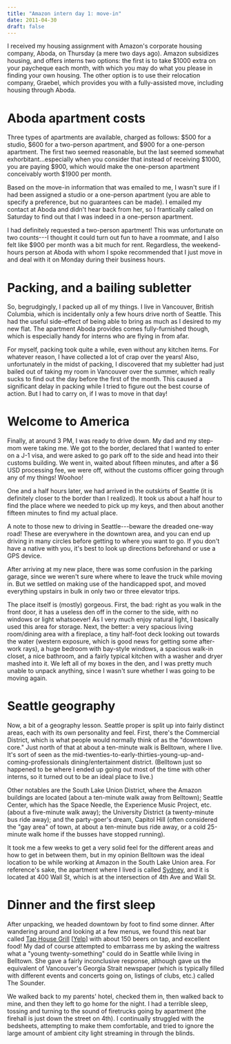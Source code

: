 ```yaml
---
title: "Amazon intern day 1: move-in"
date: 2011-04-30
draft: false
---
```


I received my housing assignment with Amazon's corporate housing company, Aboda, on Thursday (a mere two days ago). Amazon subsidizes housing, and offers interns two options: the first is to take $1000 extra on your paycheque each month, with which you may do what you please in finding your own housing. The other option is to use their relocation company, Graebel, which provides you with a fully-assisted move, including housing through Aboda.

# Aboda apartment costs

Three types of apartments are available, charged as follows: $500 for a studio, $600 for a two-person apartment, and $900 for a one-person apartment. The first two seemed reasonable, but the last seemed somewhat exhorbitant...especially when you consider that instead of receiving $1000, you are paying $900, which would make the one-person apartment conceivably worth $1900 per month.

Based on the move-in information that was emailed to me, I wasn't sure if I had been assigned a studio or a one-person apartment (you are able to specify a preference, but no guarantees can be made). I emailed my contact at Aboda and didn't hear back from her, so I frantically called on Saturday to find out that I was indeed in a one-person apartment.

I had definitely requested a two-person apartment! This was unfortunate on two counts---I thought it could turn out fun to have a roommate, and I also felt like $900 per month was a bit much for rent. Regardless, the weekend-hours person at Aboda with whom I spoke recommended that I just move in and deal with it on Monday during their business hours.

# Packing, and a bailing subletter

So, begrudgingly, I packed up all of my things. I live in Vancouver, British Columbia, which is incidentally only a few hours drive north of Seattle. This had the useful side-effect of being able to bring as much as I desired to my new flat. The apartment Aboda provides comes fully-furnished though, which is especially handy for interns who are flying in from afar.

For myself, packing took quite a while, even without any kitchen items. For whatever reason, I have collected a lot of crap over the years! Also, unfortunately in the midst of packing, I discovered that my subletter had just bailed out of taking my room in Vancouver over the summer, which really sucks to find out the day before the first of the month. This caused a significant delay in packing while I tried to figure out the best course of action. But I had to carry on, if I was to move in that day!

# Welcome to America

Finally, at around 3 PM, I was ready to drive down. My dad and my step-mom were taking me. We got to the border, declared that I wanted to enter on a J-1 visa, and were asked to go park off to the side and head into their customs building. We went in, waited about fifteen minutes, and after a $6 USD processing fee, we were off, without the customs officer going through any of my things! Woohoo!

One and a half hours later, we had arrived in the outskirts of Seattle (it is definitely closer to the border than I realized). It took us about a half hour to find the place where we needed to pick up my keys, and then about another fifteen minutes to find my actual place.

A note to those new to driving in Seattle---beware the dreaded one-way road! These are everywhere in the downtown area, and you can end up driving in many circles before getting to where you want to go. If you don't have a native with you, it's best to look up directions beforehand or use a GPS device.

After arriving at my new place, there was some confusion in the parking garage, since we weren't sure where where to leave the truck while moving in. But we settled on making use of the handicapped spot, and moved everything upstairs in bulk in only two or three elevator trips.

The place itself is (mostly) gorgeous. First, the bad: right as you walk in the front door, it has a useless den off in the corner to the side, with no windows or light whatsoever! As I very much enjoy natural light, I basically used this area for storage. Next, the better: a very spacious living room/dining area with a fireplace, a tiny half-foot deck looking out towards the water (western exposure, which is good news for getting some after-work rays), a huge bedroom with bay-style windows, a spacious walk-in closet, a nice bathroom, and a fairly typical kitchen with a washer and dryer mashed into it. We left all of my boxes in the den, and I was pretty much unable to unpack anything, since I wasn't sure whether I was going to be moving again.

# Seattle geography

Now, a bit of a geography lesson. Seattle proper is split up into fairly distinct areas, each with its own personality and feel. First, there's the Commercial District, which is what people would normally think of as the "downtown core." Just north of that at about a ten-minute walk is Belltown, where I live. It's sort of seen as the mid-twenties-to-early-thirties-young-up-and-coming-professionals dining/entertainment district. (Belltown just so happened to be where I ended up going out most of the time with other interns, so it turned out to be an ideal place to live.)

Other notables are the South Lake Union District, where the Amazon buildings are located (about a ten-minute walk away from Belltown); Seattle Center, which has the Space Needle, the Experience Music Project, etc. (about a five-minute walk away); the University District (a twenty-minute bus ride away); and the party-goer's dream, Capitol Hill (often considered the "gay area" of town, at about a ten-minute bus ride away, or a cold 25-minute walk home if the busses have stopped running).

It took me a few weeks to get a very solid feel for the different areas and how to get in between them, but in my opinion Belltown was the ideal location to be while working at Amazon in the South Lake Union area. For reference's sake, the apartment where I lived is called [Sydney](http://www.sidneyapts.com/), and it is located at 400 Wall St, which is at the intersection of 4th Ave and Wall St.

# Dinner and the first sleep

After unpacking, we headed downtown by foot to find some dinner. After wandering around and looking at a few menus, we found this neat bar called [Tap House Grill](http://taphousegrill.com/) [[Yelp](http://www.yelp.ca/biz/tap-house-grill-seattle-3)] with about 150 beers on tap, and excellent food! My dad of course attempted to embarrass me by asking the waitress what a "young twenty-something" could do in Seattle while living in Belltown. She gave a fairly inconclusive response, although gave us the equivalent of Vancouver's Georgia Strait newspaper (which is typically filled with different events and concerts going on, listings of clubs, etc.) called The Sounder.

We walked back to my parents' hotel, checked them in, then walked back to mine, and then they left to go home for the night. I had a terrible sleep, tossing and turning to the sound of firetrucks going by apartment (the firehall is just down the street on 4th). I continually struggled with the bedsheets, attempting to make them comfortable, and tried to ignore the large amount of ambient city light streaming in through the blinds.
